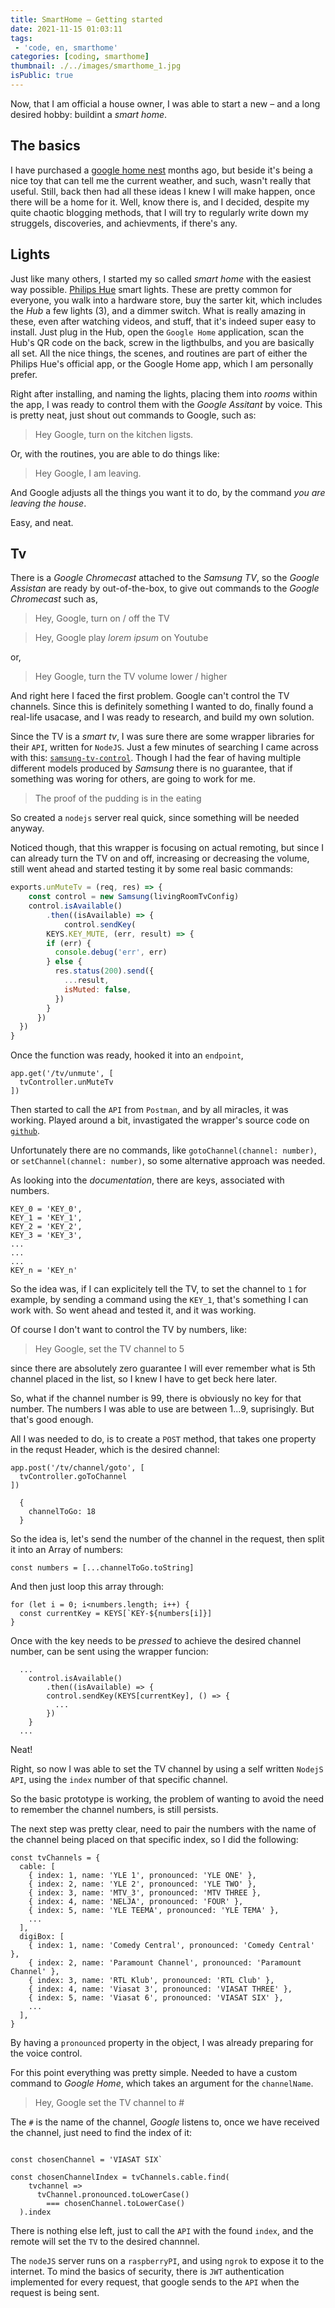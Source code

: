 ```yaml
---
title: SmartHome – Getting started
date: 2021-11-15 01:03:11
tags:
 - 'code, en, smarthome'
categories: [coding, smarthome]
thumbnail: ./../images/smarthome_1.jpg
isPublic: true
---
```


Now, that I am official a house owner, I was able to start a new – and a long desired hobby: buildint a _smart home_.

## The basics

I have purchased a [google home nest]() months ago, but beside it's being a nice toy that can tell me the current weather, and such, wasn't really that useful. Still, back then had all these ideas I knew I will make happen, once there will be a home for it. Well, know there is, and I decided, despite my quite chaotic blogging methods, that I will try to regularly write down my struggels, discoveries, and achievments, if there's any.

## Lights

Just like many others, I started my so called _smart home_ with the easiest way possible. [Philips Hue]() smart lights. These are pretty common for everyone, you walk into a hardware store, buy the sarter kit, which includes the _Hub_ a few lights (3), and a dimmer switch. What is really amazing in these, even after watching videos, and stuff, that it's indeed super easy to install. Just plug in the Hub, open the `Google Home` application, scan the Hub's QR code on the back, screw in the ligthbulbs, and you are basically all set. All the nice things, the scenes, and routines are part of either the Philips Hue's official app, or the Google Home app, which I am personally prefer.

Right after installing, and naming the lights, placing them into _rooms_ within the app, I was ready to control them with the _Google Assitant_ by voice. This is pretty neat, just shout out commands to Google, such as: 

>Hey Google, turn on the kitchen ligsts.

Or, with the routines, you are able to do things like:

>Hey Google, I am leaving.

And Google adjusts all the things you want it to do, by the command _you are leaving the house_.

Easy, and neat.

## Tv

There is a _Google Chromecast_ attached to the _Samsung TV_, so the _Google Assistan_ are ready by out-of-the-box, to give out commands to the _Google Chromecast_ such as,

>Hey, Google, turn on / off the TV

>Hey, Google play _lorem ipsum_ on Youtube

or,

>Hey Google, turn the TV volume lower / higher

And right here I faced the first problem. Google can't control the TV channels. Since this is definitely something I wanted to do, finally found a real-life usacase, and I was ready to research, and build my own solution.

Since the TV is a _smart tv_, I was sure there are some wrapper libraries for their `API`, written for `NodeJS`. Just a few minutes of searching I came across with this: [`samsung-tv-control`](https://github.com/Toxblh/samsung-tv-control). Though I had the fear of having multiple different models produced by _Samsung_ there is no guarantee, that if something was woring for others, are going to work for me.

>The proof of the pudding is in the eating

So created a `nodejs` server real quick, since something will be needed anyway.

Noticed though, that this wrapper is focusing on actual remoting, but since I can already turn the TV on and off, increasing or decreasing the volume, still went ahead and started testing it by some real basic commands:

```jsx
exports.unMuteTv = (req, res) => {
	const control = new Samsung(livingRoomTvConfig)	
	control.isAvailable()
		.then((isAvailable) => {
			control.sendKey(
        KEYS.KEY_MUTE, (err, result) => {
        if (err) {
          console.debug('err', err)
        } else {
          res.status(200).send({
            ...result,
            isMuted: false,
          })
        }
      })
  })
}
```

Once the function was ready, hooked it into an `endpoint`, 

```
app.get('/tv/unmute', [
  tvController.unMuteTv
])
```

Then started to call the `API` from `Postman`, and by all miracles, it was working. Played around a bit, invastigated the wrapper's source code on [`github`](https://github.com/Toxblh/samsung-tv-control/blob/master/src/samsung.ts).

Unfortunately there are no commands, like `gotoChannel(channel: number)`, or `setChannel(channel: number)`, so some alternative approach was needed. 

As looking into the _documentation_, there are keys, associated with numbers.

```
KEY_0 = 'KEY_0',
KEY_1 = 'KEY_1',
KEY_2 = 'KEY_2',
KEY_3 = 'KEY_3',
...
...
...
KEY_n = 'KEY_n'
```

So the idea was, if I can explicitely tell the TV, to set the channel to `1` for example, by sending a command using the `KEY_1`, that's something I can work with. So went ahead and tested it, and it was working.

Of course I don't want to control the TV by numbers, like:

> Hey Google, set the TV channel to 5

since there are absolutely zero guarantee I will ever remember what is 5th channel placed in the list, so I knew I have to get beck here later.

So, what if the channel number is 99, there is obviously no key for that number. The numbers I was able to use are between 1...9, suprisingly. But that's good enough.

All I was needed to do, is to create a `POST` method, that takes one property in the requst Header, which is the desired channel:

```
app.post('/tv/channel/goto', [
  tvController.goToChannel
])
```

```
  {
    channelToGo: 18
  }
```

So the idea is, let's send the number of the channel in the request, then split it into an Array of numbers: 

```
const numbers = [...channelToGo.toString]
```

And then just loop this array through:

```
for (let i = 0; i<numbers.length; i++) {
  const currentKey = KEYS[`KEY-${numbers[i]}]
}
```

Once with the key needs to be _pressed_ to achieve the desired channel number, can be sent using the wrapper funcion:

```
  ...
    control.isAvailable()
		.then((isAvailable) => {
        control.sendKey(KEYS[currentKey], () => {
          ...
        })
    }
  ...
```

Neat!

Right, so now I was able to set the TV channel by using a self written `NodejS` `API`, using the `index` number of that specific channel.

So the basic prototype is working, the problem of wanting to avoid the need to remember the channel numbers, is still persists.

The next step was pretty clear, need to pair the numbers with the name of the channel being placed on that specific index, so I did the following:

```
const tvChannels = {
  cable: [
    { index: 1, name: 'YLE 1', pronounced: 'YLE ONE' },
    { index: 2, name: 'YLE 2', pronounced: 'YLE TWO' },
    { index: 3, name: 'MTV_3', pronounced: 'MTV THREE },
    { index: 4, name: 'NELJA', pronounced: 'FOUR' },
    { index: 5, name: 'YLE TEEMA', pronounced: 'YLE TEMA' },
    ...
  ],
  digiBox: [
    { index: 1, name: 'Comedy Central', pronounced: 'Comedy Central' },
    { index: 2, name: 'Paramount Channel', pronounced: 'Paramount Channel' },
    { index: 3, name: 'RTL Klub', pronounced: 'RTL Club' },
    { index: 4, name: 'Viasat 3', pronounced: 'VIASAT THREE' },
    { index: 5, name: 'Viasat 6', pronounced: 'VIASAT SIX' },
    ...
  ],
}
```

By having a `pronounced` property in the object, I was already preparing for the voice control.

For this point everything was pretty simple. Needed to have a custom command to _Google Home_, which takes an argument for the `channelName`.

> Hey, Google set the TV channel to #

The `#` is the name of the channel, _Google_ listens to, once we have received the channel, just need to find the index of it: 

```

const chosenChannel = 'VIASAT SIX`

const chosenChannelIndex = tvChannels.cable.find(
    tvchannel =>
      tvChannel.pronounced.toLowerCase()
        === chosenChannel.toLowerCase()
  ).index
```

There is nothing else left, just to call the `API` with the found `index`, and the remote will set the `TV` to the desired channnel.

The `nodeJS` server runs on a `raspberryPI`, and using `ngrok` to expose it to the internet. To mind the basics of security, there is `JWT` authentication implemented for every request, that google sends to the `API` when the request is being sent.
